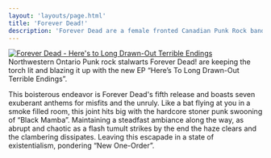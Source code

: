 ```yaml
---
layout: 'layouts/page.html'
title: 'Forever Dead!'
description: 'Forever Dead are a female fronted Canadian Punk Rock band. Kicking ass and taking names since 2005'
---
```


<div class="flex justify-center flex-col items-center">
  <a href="https://xforeverdeadx.bandcamp.com/album/heres-to-long-drawn-out-terrible-endings">
    <img
      src="https://res.cloudinary.com/dy8mxogvn/image/upload/c_scale,f_auto,q_auto,w_1000/v1686842523/foreverdead/3_FD_EP_v2vibrant.png"
      alt="Forever Dead - Here's to Long Drawn-Out Terrible Endings"
      class="md:max-w-md">
  </a>

<div>
Northwestern Ontario Punk rock stalwarts Forever Dead! are keeping the torch lit and blazing it up with the new EP “Here’s To Long Drawn-Out Terrible Endings”.

This boisterous endeavor is Forever Dead's fifth release and boasts seven exuberant anthems for misfits and the unruly.  Like a bat flying at you in a smoke filled room, this joint hits big with the hardcore stoner punk swooning of “Black Mamba”. Maintaining a steadfast ambiance along the way, as abrupt and chaotic  as a flash tumult strikes by the end the haze clears and the clambering dissipates. Leaving this escapade in a state of existentialism, pondering “New One-Order”.
</div>
</div>
